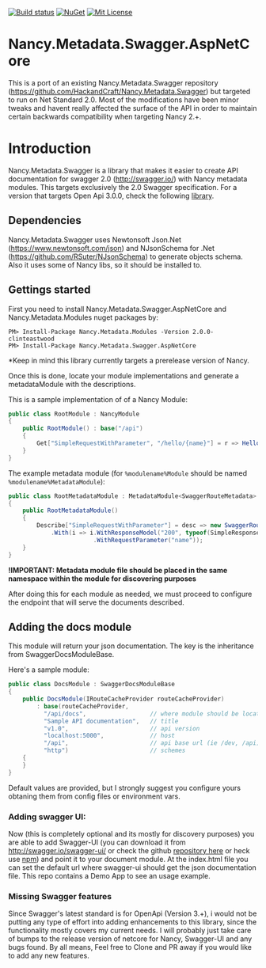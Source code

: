 [![Build status](https://ci.appveyor.com/api/projects/status/aa0pljkj6db02696/branch/master?svg=true)](https://ci.appveyor.com/project/Jaxelr/nancy-metadata-swagger-aspnetcore/branch/master) [![NuGet](https://img.shields.io/nuget/v/Nancy.Metadata.Swagger.AspNetCore.svg)](https://www.nuget.org/packages/Nancy.Metadata.Swagger.AspNetCore)   [![Mit License][mit-img]][mit]

# Nancy.Metadata.Swagger.AspNetCore 
This is a port of an existing Nancy.Metadata.Swagger repository (https://github.com/HackandCraft/Nancy.Metadata.Swagger) but targeted to run on Net Standard 2.0. Most of the modifications have been minor tweaks and havent really affected the surface of the API in order to maintain certain backwards compatibility when targeting Nancy 2.+.

# Introduction

Nancy.Metadata.Swagger is a library that makes it easier to create API documentation for swagger 2.0 (http://swagger.io/) with Nancy metadata modules. This targets exclusively the 2.0 Swagger specification. For a version that targets Open Api 3.0.0, check the following [library](https://github.com/Jaxelr/Nancy.Metadata.OpenApi).

## Dependencies

Nancy.Metadata.Swagger uses Newtonsoft Json.Net (https://www.newtonsoft.com/json) and NJsonSchema for .Net (https://github.com/RSuter/NJsonSchema) to generate objects schema. 
Also it uses some of Nancy libs, so it should be installed to.

## Gettings started

First you need to install Nancy.Metadata.Swagger.AspNetCore and Nancy.Metadata.Modules nuget packages by:

	PM> Install-Package Nancy.Metadata.Modules -Version 2.0.0-clinteastwood 
    PM> Install-Package Nancy.Metadata.Swagger.AspNetCore

*Keep in mind this library currently targets a prerelease version of Nancy. 

Once this is done, locate your module implementations and generate a metadataModule with the descriptions.

This is a sample implementation of of a Nancy Module:

```c#
public class RootModule : NancyModule
{
	public RootModule() : base("/api")
	{
	    Get["SimpleRequestWithParameter", "/hello/{name}"] = r => Hello(r.name);
	}
}
```
The example metadata module (for ``%modulename%Module`` should be named ``%modulename%MetadataModule``):

```c#
public class RootMetadataModule : MetadataModule<SwaggerRouteMetadata>
{
    public RootMetadataModule()
    {
        Describe["SimpleRequestWithParameter"] = desc => new SwaggerRouteMetadata(desc)
            .With(i => i.WithResponseModel("200", typeof(SimpleResponseModel), "Sample response")
                        .WithRequestParameter("name"));
    }
}
```

**!IMPORTANT: Metadata module file should be placed in the same namespace within the module for discovering purposes**

After doing this for each module as needed, we must proceed to configure the endpoint that will serve the documents described. 

## Adding the docs module

This module  will return your json documentation. The key is the inheritance from SwaggerDocsModuleBase.

Here's a sample module:

```c#
public class DocsModule : SwaggerDocsModuleBase
{
    public DocsModule(IRouteCacheProvider routeCacheProvider) 
        : base(routeCacheProvider, 
          "/api/docs", 					// where module should be located
          "Sample API documentation",   // title
          "v1.0", 						// api version
          "localhost:5000",             // host
          "/api", 						// api base url (ie /dev, /api)
          "http")						// schemes
    {
    }
}
```

Default values are provided, but I strongly suggest you configure yours obtaning them from config files or environment vars.

### Adding swagger UI:

Now (this is completely optional and its mostly for discovery purposes) you are able to add Swagger-UI (you can download it from http://swagger.io/swagger-ui/ or check the github [repository here](https://github.com/swagger-api/swagger-ui) or heck use [npm](https://www.npmjs.com/package/swagger-ui)) and point it to your document module. At the index.html file you can set the default url where swagger-ui should get the json documentation file. This repo contains a Demo App to see an usage example.

### Missing Swagger features

Since Swagger's latest standard is for OpenApi (Version 3.+), i would not be putting any type of effort into adding enhancements to this library, since the functionality mostly covers my current needs. I will probably just take care of bumps to the release version of netcore for Nancy, Swagger-UI and any bugs found. By all means, Feel free to Clone and PR away if you would like to add any new features.


[mit-img]: http://img.shields.io/badge/License-MIT-blue.svg
[mit]: https://github.com/uber/prototool/blob/master/LICENSE
